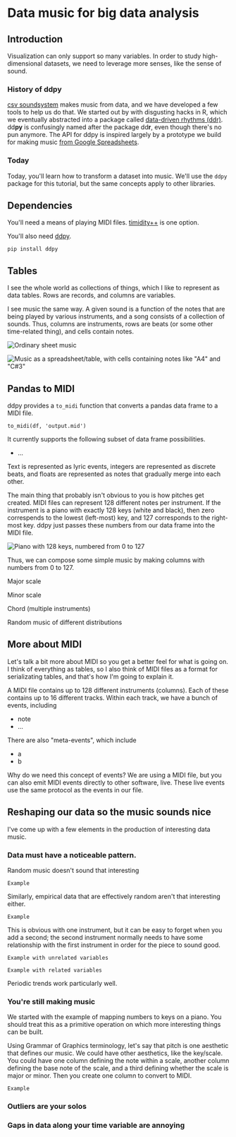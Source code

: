 Data music for big data analysis
=====

## Introduction
Visualization can only support so many variables.
In order to study high-dimensional datasets,
we need to leverage more senses, like the sense of sound.

### History of ddpy
[csv soundsystem](http://csvsoundsystem.com) makes
music from data, and we have developed a few tools
to help us do that. We started out by with disgusting
hacks in R, which we eventually abstracted into a
package called
[data-driven rhythms (ddr)](https://github.com/csv/ddr).
dd**py** is confusingly named after the package dd**r**,
even though there's no pun anymore.
The API for ddpy is inspired largely by a prototype
we build for making music
[from Google Spreadsheets](https://github.com/csv/sheetmusic).

### Today
Today, you'll learn how to transform a dataset into music.
We'll use the `ddpy` package for this tutorial, but the
same concepts apply to other libraries.

## Dependencies
You'll need a means of playing MIDI files.
[timidity++]() is one option.


You'll also need [ddpy]().

    pip install ddpy

## Tables
I see the whole world as collections of things,
which I like to represent as data tables. Rows
are records, and columns are variables.

I see music the same way. A given sound is a
function of the notes that are being played by
various instruments, and a song consists of a
collection of sounds. Thus, columns are
instruments, rows are beats (or some other
time-related thing), and cells contain notes.

![Ordinary sheet music]()

![Music as a spreadsheet/table, with cells containing notes like "A4" and "C#3"]()

## Pandas to MIDI
ddpy provides a `to_midi` function that converts
a pandas data frame to a MIDI file.

    to_midi(df, 'output.mid')

It currently supports the following subset of data
frame possibilities.

* ...

Text is represented as lyric events, integers are
represented as discrete beats, and floats are
represented as notes that gradually merge into each other.

The main thing that probably isn't obvious to you is
how pitches get created. MIDI files can represent 128
different notes per instrument. If the instrument is a
piano with exactly 128 keys (white and black), then
zero correspends to the lowest (left-most) key, and 127
corresponds to the right-most key. ddpy just passes
these numbers from our data frame into the MIDI file.

![Piano with 128 keys, numbered from 0 to 127]()

Thus, we can compose some simple music by making columns
with numbers from 0 to 127.


Major scale


Minor scale


Chord (multiple instruments)


Random music of different distributions

## More about MIDI
Let's talk a bit more about MIDI so you get a better
feel for what is going on. I think of everything as
tables, so I also think of MIDI files as a format for
serializating tables, and that's how I'm going to
explain it.

A MIDI file contains up to 128 different instruments (columns).
Each of these contains up to 16 different tracks.
Within each track, we have a bunch of events, including

* note
* ...

There are also "meta-events", which include

* a
* b

Why do we need this concept of events? We are using a
MIDI file, but you can also emit MIDI events directly to
other software, live. These live events use the same
protocol as the events in our file.

## Reshaping our data so the music sounds nice
I've come up with a few elements in the production of
interesting data music.

### Data must have a noticeable pattern.
Random music doesn't sound that interesting

    Example

Similarly, empirical data that are effectively
random aren't that interesting either.

    Example

This is obvious with one instrument, but it
can be easy to forget when you add a second;
the second instrument normally needs to have
some relationship with the first instrument
in order for the piece to sound good.

    Example with unrelated variables

    Example with related variables

Periodic trends work particularly well.




### You're still making music
We started with the example of mapping numbers
to keys on a piano. You should treat this as a
primitive operation on which more interesting
things can be built.

Using Grammar of Graphics terminology, let's say
that pitch is one aesthetic that defines our music.
We could have other aesthetics, like the key/scale.
You could have one column defining the note within
a scale, another column defining the base note of
the scale, and a third defining whether the scale
is major or minor. Then you create one column to
convert to MIDI.

    Example


### Outliers are your solos




### Gaps in data along your time variable are annoying
